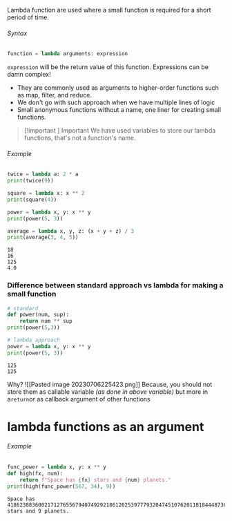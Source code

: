 Lambda function are used where a small function is required for a short period of time.

###### Syntax

```python
function = lambda arguments: expression
```

`expression` will be the return value of this function. Expressions can be damn complex!

- They are commonly used as arguments to higher-order functions such as map, filter, and reduce.
- We don't go with such approach when we have multiple lines of logic
- Small anonymous functions without a name, one liner for creating small functions.

> [!important ] Important
> We have used variables to store our lambda functions, that's not a function's name.

###### Example

```python
twice = lambda a: 2 * a
print(twice(9))

square = lambda x: x ** 2
print(square(4))

power = lambda x, y: x ** y
print(power(5, 3))

average = lambda x, y, z: (x + y + z) / 3
print(average(3, 4, 5))
```

```Output
18
16
125
4.0
```

### Difference between standard approach vs lambda for making a small function

```python
# standard
def power(num, sup):
    return num ** sup
print(power(5,3))

# lambda approach
power = lambda x, y: x ** y
print(power(5, 3))

```

```Output
125
125
```

Why? ![[Pasted image 20230706225423.png]]
Because, you should not store them as callable variable *(as done in above variable)* but more in a`return`or as
callback argument of other functions

# lambda functions as an argument

###### Example

```python
func_power = lambda x, y: x ** y
def high(fx, num):  
	return f"Space has {fx} stars and {num} planets."  
print(high(func_power(567, 34), 9))

```

```Output
Space has 4186238836002171276556794074929218612025397779320474510762011818444873683722484803299980651729 stars and 9 planets.

```
